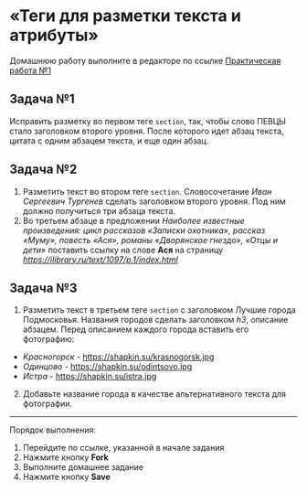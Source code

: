 # «Теги для разметки текста и атрибуты»

Домашнюю работу выполните в редакторе по ссылке [Практическая работа №1](https://codepen.io/shapkinps/pen/RwaVmye)

## Задача №1 

Исправить разметку во первом теге `section`, так, чтобы слово ПЕВЦЫ стало заголовком второго уровня. После которого идет абзац текста, цитата с одним абзацем текста, и еще один абзац.

## Задача №2

1. Разметить текст во втором теге `section`. Словосочетание *Иван Сергеевич Тургенев* сделать заголовком второго уровня. Под ним должно получиться три абзаца текста.
2. Во третьем абзаце в предложении *Наиболее известные произведения: цикл рассказов «Записки охотника», рассказ «Муму», повесть «Ася», романы «Дворянское гнездо», «Отцы и дети»* поставить ссылку на слове **Ася** на страницу *https://ilibrary.ru/text/1097/p.1/index.html*

## Задача №3
1. Разметить текст в третьем теге `section` с заголовком Лучшие города Подмосковья. Названия городов сделать заголовком *h3*, описание абзацем. Перед описанием каждого города вставить его фотографию:
*	*Красногорск* - https://shapkin.su/krasnogorsk.jpg
*	*Одинцово* - https://shapkin.su/odintsovo.jpg
*	*Истра* - https://shapkin.su/istra.jpg
2. Добавьте название города в качестве альтернативного текста для фотографии.

---

Порядок выполнения:
1. Перейдите по ссылке, указанной в начале задания
2. Нажмите кнопку **Fork**
3. Выполните домашнее задание
4. Нажмите кнопку **Save**
